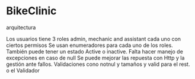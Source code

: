 # BikeClinic
 arquitectura

Los usuarios tiene 3 roles admin, mechanic and assistant cada uno con ciertos permisos
Se usan enumeradores para cada uno de los roles. También puede tener un estado Active o inactive.
Falta hacer manejo de excepciones en caso de null
Se puede mejorar las repuesta con Http y la gestión ante fallos.
Validaciones cono notnul y tamaños y valid para el rest. o el Validador